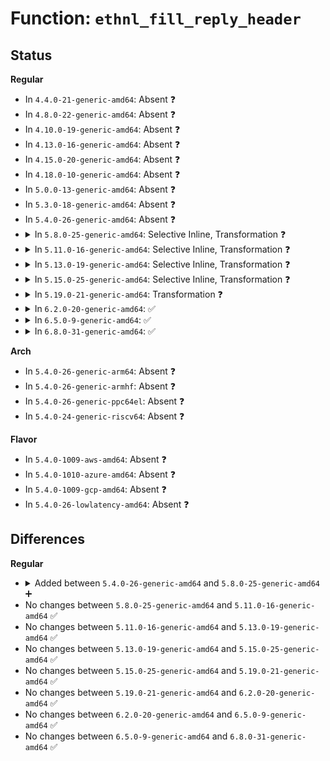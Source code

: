 # Function: <code>ethnl_fill_reply_header</code>

## Status
<b>Regular</b>
<ul>
<li>
In <code>4.4.0-21-generic-amd64</code>: Absent ❓
</li>
<li>
In <code>4.8.0-22-generic-amd64</code>: Absent ❓
</li>
<li>
In <code>4.10.0-19-generic-amd64</code>: Absent ❓
</li>
<li>
In <code>4.13.0-16-generic-amd64</code>: Absent ❓
</li>
<li>
In <code>4.15.0-20-generic-amd64</code>: Absent ❓
</li>
<li>
In <code>4.18.0-10-generic-amd64</code>: Absent ❓
</li>
<li>
In <code>5.0.0-13-generic-amd64</code>: Absent ❓
</li>
<li>
In <code>5.3.0-18-generic-amd64</code>: Absent ❓
</li>
<li>
In <code>5.4.0-26-generic-amd64</code>: Absent ❓
</li>
<li>
<details>
<summary>In <code>5.8.0-25-generic-amd64</code>: Selective Inline, Transformation ❓</summary>

```c
int ethnl_fill_reply_header(struct sk_buff * skb, struct net_device * dev, u16 attrtype)
```

```json
{
  "name": "ethnl_fill_reply_header",
  "collision_type": "Unique Global",
  "inline_type": "Selective",
  "funcs": [
    {
      "addr": 18446744071589881756,
      "name": "ethnl_fill_reply_header",
      "external": true,
      "loc": "net/ethtool/netlink.c:117",
      "file": "net/ethtool/netlink.c",
      "inline": "not declared, inlined",
      "caller_inline": [
        "net/ethtool/netlink.c:ethnl_default_notify",
        "net/ethtool/netlink.c:ethnl_reply_init"
      ],
      "caller_func": [
        "net/ethtool/netlink.c:ethnl_default_notify",
        "net/ethtool/netlink.c:ethnl_reply_init",
        "net/ethtool/cabletest.c:ethnl_cable_test_alloc"
      ]
    }
  ],
  "symbols": [
    {
      "addr": 18446744071589878112,
      "name": "ethnl_fill_reply_header.part.0",
      "section": ".text",
      "bind": "STB_LOCAL",
      "size": 251
    },
    {
      "addr": 18446744071589880368,
      "name": "ethnl_fill_reply_header",
      "section": ".text",
      "bind": "STB_GLOBAL",
      "size": 27
    }
  ]
}
```
</details>
</li>
<li>
<details>
<summary>In <code>5.11.0-16-generic-amd64</code>: Selective Inline, Transformation ❓</summary>

```c
int ethnl_fill_reply_header(struct sk_buff * skb, struct net_device * dev, u16 attrtype)
```

```json
{
  "name": "ethnl_fill_reply_header",
  "collision_type": "Unique Global",
  "inline_type": "Selective",
  "funcs": [
    {
      "addr": 18446744071589920940,
      "name": "ethnl_fill_reply_header",
      "external": true,
      "loc": "net/ethtool/netlink.c:125",
      "file": "net/ethtool/netlink.c",
      "inline": "not declared, inlined",
      "caller_inline": [
        "net/ethtool/netlink.c:ethnl_default_notify",
        "net/ethtool/netlink.c:ethnl_reply_init"
      ],
      "caller_func": [
        "net/ethtool/netlink.c:ethnl_default_notify",
        "net/ethtool/netlink.c:ethnl_reply_init",
        "net/ethtool/cabletest.c:ethnl_cable_test_alloc",
        "net/ethtool/tunnels.c:ethnl_tunnel_info_dumpit"
      ]
    }
  ],
  "symbols": [
    {
      "addr": 18446744071589917392,
      "name": "ethnl_fill_reply_header.part.0",
      "section": ".text",
      "bind": "STB_LOCAL",
      "size": 280
    },
    {
      "addr": 18446744071591633703,
      "name": "ethnl_fill_reply_header.part.0.cold",
      "section": ".text",
      "bind": "STB_LOCAL",
      "size": 24
    },
    {
      "addr": 18446744071589919504,
      "name": "ethnl_fill_reply_header",
      "section": ".text",
      "bind": "STB_GLOBAL",
      "size": 27
    }
  ]
}
```
</details>
</li>
<li>
<details>
<summary>In <code>5.13.0-19-generic-amd64</code>: Selective Inline, Transformation ❓</summary>

```c
int ethnl_fill_reply_header(struct sk_buff * skb, struct net_device * dev, u16 attrtype)
```

```json
{
  "name": "ethnl_fill_reply_header",
  "collision_type": "Unique Global",
  "inline_type": "Selective",
  "funcs": [
    {
      "addr": 18446744071589828555,
      "name": "ethnl_fill_reply_header",
      "external": true,
      "loc": "net/ethtool/netlink.c:125",
      "file": "net/ethtool/netlink.c",
      "inline": "not declared, inlined",
      "caller_inline": [
        "net/ethtool/netlink.c:ethnl_default_notify",
        "net/ethtool/netlink.c:ethnl_default_dumpit",
        "net/ethtool/netlink.c:ethnl_reply_init"
      ],
      "caller_func": [
        "net/ethtool/netlink.c:ethnl_default_notify",
        "net/ethtool/netlink.c:ethnl_default_dumpit",
        "net/ethtool/netlink.c:ethnl_reply_init",
        "net/ethtool/cabletest.c:ethnl_cable_test_alloc",
        "net/ethtool/tunnels.c:ethnl_tunnel_info_dumpit"
      ]
    }
  ],
  "symbols": [
    {
      "addr": 18446744071589824976,
      "name": "ethnl_fill_reply_header.part.0",
      "section": ".text",
      "bind": "STB_LOCAL",
      "size": 270
    },
    {
      "addr": 18446744071591577104,
      "name": "ethnl_fill_reply_header.part.0.cold",
      "section": ".text",
      "bind": "STB_LOCAL",
      "size": 24
    },
    {
      "addr": 18446744071589827136,
      "name": "ethnl_fill_reply_header",
      "section": ".text",
      "bind": "STB_GLOBAL",
      "size": 27
    }
  ]
}
```
</details>
</li>
<li>
<details>
<summary>In <code>5.15.0-25-generic-amd64</code>: Selective Inline, Transformation ❓</summary>

```c
int ethnl_fill_reply_header(struct sk_buff * skb, struct net_device * dev, u16 attrtype)
```

```json
{
  "name": "ethnl_fill_reply_header",
  "collision_type": "Unique Global",
  "inline_type": "Selective",
  "funcs": [
    {
      "addr": 18446744071590591308,
      "name": "ethnl_fill_reply_header",
      "external": true,
      "loc": "net/ethtool/netlink.c:159",
      "file": "net/ethtool/netlink.c",
      "inline": "not declared, inlined",
      "caller_inline": [
        "net/ethtool/netlink.c:ethnl_default_notify",
        "net/ethtool/netlink.c:ethnl_default_dumpit",
        "net/ethtool/netlink.c:ethnl_reply_init"
      ],
      "caller_func": [
        "net/ethtool/netlink.c:ethnl_default_notify",
        "net/ethtool/netlink.c:ethnl_default_dumpit",
        "net/ethtool/netlink.c:ethnl_reply_init",
        "net/ethtool/cabletest.c:ethnl_cable_test_alloc",
        "net/ethtool/tunnels.c:ethnl_tunnel_info_dumpit"
      ]
    }
  ],
  "symbols": [
    {
      "addr": 18446744071590587296,
      "name": "ethnl_fill_reply_header.part.0",
      "section": ".text",
      "bind": "STB_LOCAL",
      "size": 270
    },
    {
      "addr": 18446744071592711831,
      "name": "ethnl_fill_reply_header.part.0.cold",
      "section": ".text",
      "bind": "STB_LOCAL",
      "size": 24
    },
    {
      "addr": 18446744071590589712,
      "name": "ethnl_fill_reply_header",
      "section": ".text",
      "bind": "STB_GLOBAL",
      "size": 27
    }
  ]
}
```
</details>
</li>
<li>
<details>
<summary>In <code>5.19.0-21-generic-amd64</code>: Transformation ❓</summary>

```c
int ethnl_fill_reply_header(struct sk_buff * skb, struct net_device * dev, u16 attrtype)
```

```json
{
  "name": "ethnl_fill_reply_header",
  "collision_type": "Unique Global",
  "inline_type": "No",
  "funcs": [
    {
      "addr": 0,
      "name": "ethnl_fill_reply_header",
      "external": true,
      "loc": "net/ethtool/netlink.c:161",
      "file": "net/ethtool/netlink.c",
      "inline": "seen, unknown",
      "caller_inline": [],
      "caller_func": [
        "net/ethtool/netlink.c:ethnl_default_notify",
        "net/ethtool/netlink.c:ethnl_default_dumpit",
        "net/ethtool/netlink.c:ethnl_reply_init",
        "net/ethtool/cabletest.c:ethnl_cable_test_alloc",
        "net/ethtool/tunnels.c:ethnl_tunnel_info_dumpit"
      ]
    }
  ],
  "symbols": [
    {
      "addr": 18446744071594597925,
      "name": "ethnl_fill_reply_header.cold",
      "section": ".text",
      "bind": "STB_LOCAL",
      "size": 24
    },
    {
      "addr": 18446744071592208192,
      "name": "ethnl_fill_reply_header",
      "section": ".text",
      "bind": "STB_GLOBAL",
      "size": 286
    }
  ]
}
```
</details>
</li>
<li>
<details>
<summary>In <code>6.2.0-20-generic-amd64</code>: ✅</summary>

```c
int ethnl_fill_reply_header(struct sk_buff * skb, struct net_device * dev, u16 attrtype)
```

```json
{
  "name": "ethnl_fill_reply_header",
  "collision_type": "Unique Global",
  "inline_type": "No",
  "funcs": [
    {
      "addr": 18446744071594037808,
      "name": "ethnl_fill_reply_header",
      "external": true,
      "loc": "net/ethtool/netlink.c:161",
      "file": "net/ethtool/netlink.c",
      "inline": "seen, unknown",
      "caller_inline": [],
      "caller_func": [
        "net/ethtool/netlink.c:ethnl_default_notify",
        "net/ethtool/netlink.c:ethnl_default_dumpit",
        "net/ethtool/netlink.c:ethnl_reply_init",
        "net/ethtool/cabletest.c:ethnl_cable_test_alloc",
        "net/ethtool/tunnels.c:ethnl_tunnel_info_dumpit"
      ]
    }
  ],
  "symbols": [
    {
      "addr": 18446744071594037808,
      "name": "ethnl_fill_reply_header",
      "section": ".text",
      "bind": "STB_GLOBAL",
      "size": 306
    }
  ]
}
```
</details>
</li>
<li>
<details>
<summary>In <code>6.5.0-9-generic-amd64</code>: ✅</summary>

```c
int ethnl_fill_reply_header(struct sk_buff * skb, struct net_device * dev, u16 attrtype)
```

```json
{
  "name": "ethnl_fill_reply_header",
  "collision_type": "Unique Global",
  "inline_type": "No",
  "funcs": [
    {
      "addr": 18446744071594416112,
      "name": "ethnl_fill_reply_header",
      "external": true,
      "loc": "net/ethtool/netlink.c:163",
      "file": "net/ethtool/netlink.c",
      "inline": "seen, unknown",
      "caller_inline": [],
      "caller_func": [
        "net/ethtool/netlink.c:ethnl_default_notify",
        "net/ethtool/netlink.c:ethnl_default_dumpit",
        "net/ethtool/netlink.c:ethnl_reply_init",
        "net/ethtool/cabletest.c:ethnl_cable_test_alloc",
        "net/ethtool/tunnels.c:ethnl_tunnel_info_dumpit"
      ]
    }
  ],
  "symbols": [
    {
      "addr": 18446744071594416112,
      "name": "ethnl_fill_reply_header",
      "section": ".text",
      "bind": "STB_GLOBAL",
      "size": 306
    }
  ]
}
```
</details>
</li>
<li>
<details>
<summary>In <code>6.8.0-31-generic-amd64</code>: ✅</summary>

```c
int ethnl_fill_reply_header(struct sk_buff * skb, struct net_device * dev, u16 attrtype)
```

```json
{
  "name": "ethnl_fill_reply_header",
  "collision_type": "Unique Global",
  "inline_type": "No",
  "funcs": [
    {
      "addr": 18446744071595218608,
      "name": "ethnl_fill_reply_header",
      "external": true,
      "loc": "net/ethtool/netlink.c:163",
      "file": "net/ethtool/netlink.c",
      "inline": "seen, unknown",
      "caller_inline": [],
      "caller_func": [
        "net/ethtool/netlink.c:ethnl_default_notify",
        "net/ethtool/netlink.c:ethnl_default_dumpit",
        "net/ethtool/netlink.c:ethnl_reply_init",
        "net/ethtool/cabletest.c:ethnl_cable_test_alloc",
        "net/ethtool/tunnels.c:ethnl_tunnel_info_dumpit"
      ]
    }
  ],
  "symbols": [
    {
      "addr": 18446744071595218608,
      "name": "ethnl_fill_reply_header",
      "section": ".text",
      "bind": "STB_GLOBAL",
      "size": 314
    }
  ]
}
```
</details>
</li>
</ul>
<b>Arch</b>
<ul>
<li>
In <code>5.4.0-26-generic-arm64</code>: Absent ❓
</li>
<li>
In <code>5.4.0-26-generic-armhf</code>: Absent ❓
</li>
<li>
In <code>5.4.0-26-generic-ppc64el</code>: Absent ❓
</li>
<li>
In <code>5.4.0-24-generic-riscv64</code>: Absent ❓
</li>
</ul>
<b>Flavor</b>
<ul>
<li>
In <code>5.4.0-1009-aws-amd64</code>: Absent ❓
</li>
<li>
In <code>5.4.0-1010-azure-amd64</code>: Absent ❓
</li>
<li>
In <code>5.4.0-1009-gcp-amd64</code>: Absent ❓
</li>
<li>
In <code>5.4.0-26-lowlatency-amd64</code>: Absent ❓
</li>
</ul>

## Differences
<b>Regular</b>
<ul>
<li>
<details>
<summary>Added between <code>5.4.0-26-generic-amd64</code> and <code>5.8.0-25-generic-amd64</code> ➕</summary>

```c
int ethnl_fill_reply_header(struct sk_buff * skb, struct net_device * dev, u16 attrtype)
```
</details>
</li>
<li>
No changes between <code>5.8.0-25-generic-amd64</code> and <code>5.11.0-16-generic-amd64</code> ✅
</li>
<li>
No changes between <code>5.11.0-16-generic-amd64</code> and <code>5.13.0-19-generic-amd64</code> ✅
</li>
<li>
No changes between <code>5.13.0-19-generic-amd64</code> and <code>5.15.0-25-generic-amd64</code> ✅
</li>
<li>
No changes between <code>5.15.0-25-generic-amd64</code> and <code>5.19.0-21-generic-amd64</code> ✅
</li>
<li>
No changes between <code>5.19.0-21-generic-amd64</code> and <code>6.2.0-20-generic-amd64</code> ✅
</li>
<li>
No changes between <code>6.2.0-20-generic-amd64</code> and <code>6.5.0-9-generic-amd64</code> ✅
</li>
<li>
No changes between <code>6.5.0-9-generic-amd64</code> and <code>6.8.0-31-generic-amd64</code> ✅
</li>
</ul>

